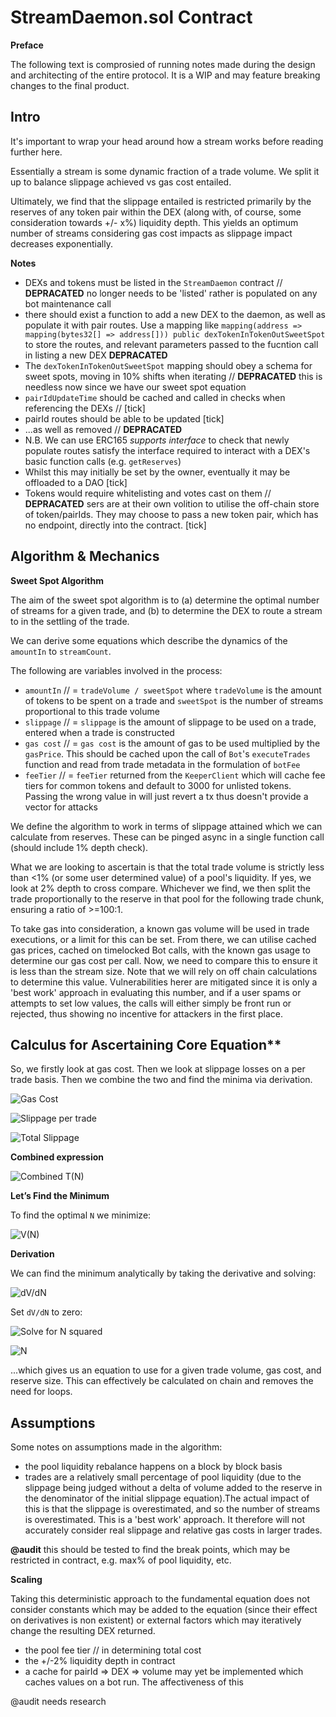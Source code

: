 # StreamDaemon.sol Contract

**Preface**

The following text is comprosied of running notes made during the design and architecting of the entire protocol. It is a WIP and may feature breaking changes to the final product.

## Intro

It's important to wrap your head around how a stream works before reading further here.

Essentially a stream is some dynamic fraction of a trade volume. We split it up to balance slippage achieved vs gas cost entailed.

Ultimately, we find that the slippage entailed is restricted primarily by the reserves of any token pair within the DEX (along with, of course, some consideration towards +/- x%) liquidity depth. This yields an optimum number of streams considering gas cost impacts as slippage impact decreases exponentially.

**Notes**

- DEXs and tokens must be listed in the `StreamDaemon` contract // **DEPRACATED** no longer needs to be 'listed' rather is populated on any bot maintenance call
- there should exist a function to add a new DEX to the daemon, as well as populate it with pair routes. Use a mapping like `mapping(address => mapping(bytes32[] => address[])) public dexTokenInTokenOutSweetSpot` to store the routes, and relevant parameters passed to the fucntion call in listing a new DEX **DEPRACATED**
- The `dexTokenInTokenOutSweetSpot` mapping should obey a schema for sweet spots, moving in 10% shifts when iterating // **DEPRACATED** this is needless now since we have our sweet spot equation
- `pairIdUpdateTime` should be cached and called in checks when referencing the DEXs // [tick]
- pairId routes should be able to be updated [tick]
- ...as well as removed // **DEPRACATED**
- N.B. We can use ERC165 _supports interface_ to check that newly populate routes satisfy the interface required to interact with a DEX's basic function calls (e.g. `getReserves`)
- Whilst this may initially be set by the owner, eventually it may be offloaded to a DAO [tick]
- Tokens would require whitelisting and votes cast on them // **DEPRACATED** sers are at their own volition to utilise the off-chain store of token/pairIds. They may choose to pass a new token pair, which has no endpoint, directly into the contract. [tick]

## Algorithm & Mechanics

**Sweet Spot Algorithm**

The aim of the sweet spot algorithm is to (a) determine the optimal number of streams for a given trade, and (b) to determine the DEX to route a stream to in the settling of the trade.

We can derive some equations which describe the dynamics of the `amountIn` to `streamCount`.

The following are variables involved in the process:

- `amountIn` // = `tradeVolume / sweetSpot` where `tradeVolume` is the amount of tokens to be spent on a trade and `sweetSpot` is the number of streams proportional to this trade volume
- `slippage` // = `slippage` is the amount of slippage to be used on a trade, entered when a trade is constructed
- `gas cost` // = `gas cost` is the amount of gas to be used multiplied by the `gasPrice`. This should be cached upon the call of `Bot`'s `executeTrades` function and read from trade metadata in the formulation of `botFee`
- `feeTier` // = `feeTier` returned from the `KeeperClient` which will cache fee tiers for common tokens and default to 3000 for unlisted tokens. Passing the wrong value in will just revert a tx thus doesn't provide a vector for attacks

We define the algorithm to work in terms of slippage attained which we can calculate from reserves. These can be pinged async in a single function call (should include 1% depth check).

What we are looking to ascertain is that the total trade volume is strictly less than <1% (or some user determined value) of a pool's liquidity. If yes, we look at 2% depth to cross compare. Whichever we find, we then split the trade proportionally to the reserve in that pool for the following trade chunk, ensuring a ratio of >=100:1.

To take gas into consideration, a known gas volume will be used in trade executions, or a limit for this can be set. From there, we can utilise cached gas prices, cached on timelocked Bot calls, with the known gas usage to determine our gas cost per call. Now, we need to compare this to ensure it is less than the stream size. Note that we will rely on off chain calculations to determine this value. Vulnerabilities herer are mitigated since it is only a 'best work' approach in evaluating this number, and if a user spams or attempts to set low values, the calls will either simply be front run or rejected, thus showing no incentive for attackers in the first place.

## Calculus for Ascertaining Core Equation\*\*

So, we firstly look at gas cost. Then we look at slippage losses on a per trade basis. Then we combine the two and find the minima via derivation.

![Gas Cost](https://latex.codecogs.com/svg.image?\text{Gas%20Cost}%20=%20N%20\cdot%20G)

![Slippage per trade](https://latex.codecogs.com/svg.image?\text{Slippage%20per%20trade}%20=%20\frac{v}{R}%20\cdot%20v%20=%20\frac{v^2}{R})

![Total Slippage](<https://latex.codecogs.com/svg.image?\text{Total%20Slippage}%20=%20N%20\cdot%20\frac{v^2}{R}%20=%20N%20\cdot%20\frac{(V/N)^2}{R}%20=%20\frac{V^2}{N%20\cdot%20R}>)

**Combined expression**

![Combined T(N)](<https://latex.codecogs.com/svg.image?T(N)%20=%20N%20\cdot%20G%20+%20\frac{V^2}{N%20\cdot%20R}>)

**Let’s Find the Minimum**

To find the optimal `N` we minimize:

![V(N)](<https://latex.codecogs.com/svg.image?T(N)%20=%20G%20\cdot%20N%20+%20\frac{V^2}{R%20\cdot%20N}>)

**Derivation**

We can find the minimum analytically by taking the derivative and solving:

![dV/dN](https://latex.codecogs.com/svg.image?\frac{dT}{dN}%20=%20G%20-%20\frac{V^2}{R%20\cdot%20N^2})

Set `dV/dN` to zero:

![Solve for N squared](https://latex.codecogs.com/svg.image?G%20=%20\frac{V^2}{R%20\cdot%20N^2}%20\quad%20\Rightarrow%20\quad%20N^2%20=%20\frac{V^2}{G%20\cdot%20R})

![N](https://latex.codecogs.com/svg.image?\Rightarrow%20\quad%20N%20=%20\frac{V}{\sqrt{G%20\cdot%20R}})

...which gives us an equation to use for a given trade volume, gas cost, and reserve size. This can effectively be calculated on chain and removes the need for loops.

## Assumptions

Some notes on assumptions made in the algorithm:

- the pool liquidity rebalance happens on a block by block basis
- trades are a relatively small percentage of pool liquidity (due to the slippage being judged without a delta of volume added to the reserve in the denominator of the initial slippage equation).The actual impact of this is that the slippage is overestimated, and so the number of streams is overestimated. This is a 'best work' approach. It therefore will not accurately consider real slippage and relative gas costs in larger trades.

**@audit** this should be tested to find the break points, which may be restricted in contract, e.g. max% of pool liquidity, etc.

**Scaling**

Taking this deterministic approach to the fundamental equation does not consider constants which may be added to the equation (since their effect on derivatives is non existent) or external factors which may iteratively change the resulting DEX returned.

- the pool fee tier // in determining total cost
- the +/-2% liquidity depth in contract
- a cache for pairId => DEX => volume may yet be implemented which caches values on a bot run. The affectiveness of this

@audit needs research
